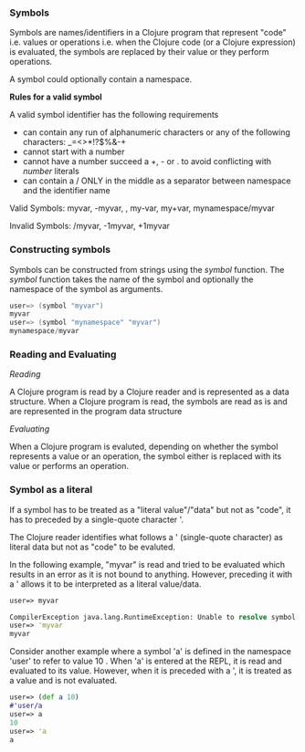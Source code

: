 ### Symbols

Symbols are names/identifiers in a Clojure program that represent "code" i.e. values or operations i.e. 
when the Clojure code (or a Clojure expression) is evaluated, the symbols are replaced by their value or they perform operations.

A symbol could optionally contain a namespace.

**Rules for a valid symbol**

A valid symbol identifier has the following requirements

* can contain any run of alphanumeric characters or any of the following characters: _=<>*!?$%&-+
* cannot start with a number
* cannot have a number succeed a +, - or . to avoid conflicting with *number* literals
* can contain a / ONLY in the middle as a separator between namespace and the identifier name

Valid Symbols: myvar, -myvar, <myvar>, my-var, my+var, mynamespace/myvar

Invalid Symbols: /myvar, -1myvar, +1myvar

### Constructing symbols

Symbols can be constructed from strings using the *symbol* function. The *symbol* function takes the name of the symbol and optionally the namespace of the symbol as arguments.

```scala
user=> (symbol "myvar")
myvar
user=> (symbol "mynamespace" "myvar")
mynamespace/myvar
```

### Reading and Evaluating

*Reading*

A Clojure program is read by a Clojure reader and is represented as a data structure. 
When a Clojure program is read, the symbols are read as is and are represented in the program data structure

*Evaluating*

When a Clojure program is evaluted, depending on whether the symbol represents a value or an operation, the symbol either is replaced with its value 
or performs an operation.

### Symbol as a literal

If a symbol has to be treated as a "literal value"/"data" but not as "code", it has to preceded by a single-quote character '. 

The Clojure reader identifies what follows a ' (single-quote character) as literal data but not as "code" to be evaluted.

In the following example, "myvar" is read and tried to be evaluated which results in an error as it is not bound to anything. 
However, preceding it with a ' allows it to be interpreted as a literal value/data.

```clojure
user=> myvar

CompilerException java.lang.RuntimeException: Unable to resolve symbol: myvar in this context, compiling:(C:\Users\droid\AppData\Local\Temp\form-init1231313053969201574.clj:1:1045)
user=> 'myvar
myvar
```

Consider another example where a symbol 'a' is defined in the namespace 'user' to refer to value 10 . 
When 'a' is entered at the REPL, it is read and evaluated to its value.
However, when it is preceded with a ', it is treated as a value and is not evaluated.

```clojure
user=> (def a 10)
#'user/a
user=> a
10
user=> 'a
a
```
